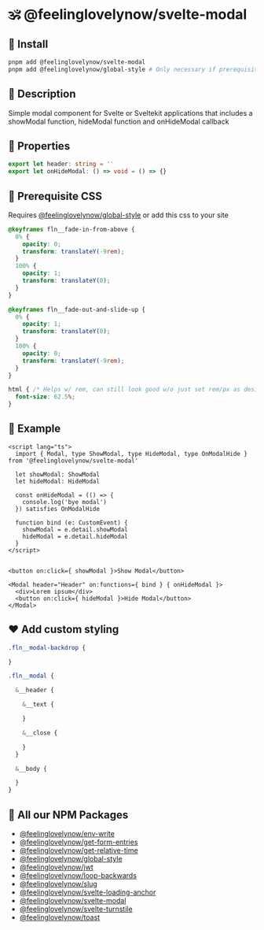 # 🕉 @feelinglovelynow/svelte-modal


## 💎 Install
```bash
pnpm add @feelinglovelynow/svelte-modal
pnpm add @feelinglovelynow/global-style # Only necessary if prerequisite css below is not present
```


## 🙏 Description
Simple modal component for Svelte or Sveltekit applications that includes a showModal function, hideModal function and onHideModal callback


## 💚 Properties
```ts
export let header: string = ''
export let onHideModal: () => void = () => {}
```


## 💛 Prerequisite CSS
Requires [@feelinglovelynow/global-style](https://github.com/feelinglovelynow/global-style) or add this css to your site
```css
@keyframes fln__fade-in-from-above {
  0% {
    opacity: 0;
    transform: translateY(-9rem);
  }
  100% {
    opacity: 1;
    transform: translateY(0);
  }
}

@keyframes fln__fade-out-and-slide-up {
  0% {
    opacity: 1;
    transform: translateY(0);
  }
  100% {
    opacity: 0;
    transform: translateY(-9rem);
  }
}

html { /* Helps w/ rem, can still look good w/o just set rem/px as desired: https://stackoverflow.com/questions/59920538  */
  font-size: 62.5%;
}
```


## 🧡 Example
```svelte
<script lang="ts">
  import { Modal, type ShowModal, type HideModal, type OnModalHide } from '@feelinglovelynow/svelte-modal'

  let showModal: ShowModal
  let hideModal: HideModal

  const onHideModal = (() => {
    console.log('bye modal')
  }) satisfies OnModalHide

  function bind (e: CustomEvent) {
    showModal = e.detail.showModal
    hideModal = e.detail.hideModal
  }
</script>


<button on:click={ showModal }>Show Modal</button>

<Modal header="Header" on:functions={ bind } { onHideModal }>
  <div>Lorem ipsum</div>
  <button on:click={ hideModal }>Hide Modal</button>
</Modal>
```


## ❤️ Add custom styling
```scss
.fln__modal-backdrop {

}

.fln__modal {

  &__header {

    &__text {

    }

    &__close {

    }
  }

  &__body {

  }
}
```


## 🎁 All our NPM Packages
* [@feelinglovelynow/env-write](https://github.com/feelinglovelynow/env-write)
* [@feelinglovelynow/get-form-entries](https://github.com/feelinglovelynow/get-form-entries)
* [@feelinglovelynow/get-relative-time](https://github.com/feelinglovelynow/get-relative-time)
* [@feelinglovelynow/global-style](https://github.com/feelinglovelynow/global-style)
* [@feelinglovelynow/jwt](https://github.com/feelinglovelynow/jwt)
* [@feelinglovelynow/loop-backwards](https://github.com/feelinglovelynow/loop-backwards)
* [@feelinglovelynow/slug](https://github.com/feelinglovelynow/slug)
* [@feelinglovelynow/svelte-loading-anchor](https://github.com/feelinglovelynow/svelte-loading-anchor)
* [@feelinglovelynow/svelte-modal](https://github.com/feelinglovelynow/svelte-modal)
* [@feelinglovelynow/svelte-turnstile](https://github.com/feelinglovelynow/svelte-turnstile)
* [@feelinglovelynow/toast](https://github.com/feelinglovelynow/toast)
